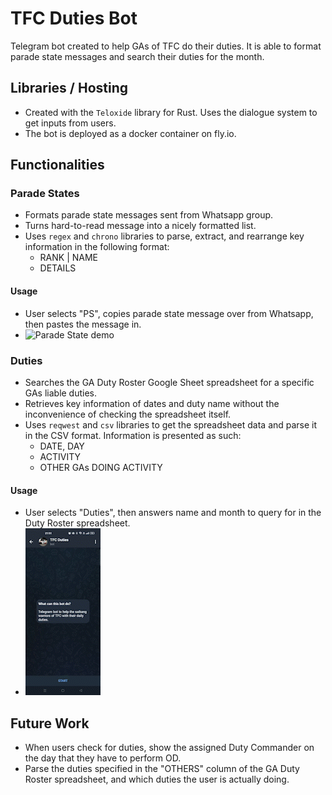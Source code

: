 # TFC Duties Bot 

Telegram bot created to help GAs of TFC do their duties. It is able to format parade state messages and search their duties for the month.

## Libraries / Hosting

* Created with the ```Teloxide``` library for Rust. Uses the dialogue system to get inputs from users.
* The bot is deployed as a docker container on fly.io.

## Functionalities

### Parade States
* Formats parade state messages sent from Whatsapp group.
* Turns hard-to-read message into a nicely formatted list.
* Uses ```regex``` and ```chrono``` libraries to parse, extract, and rearrange key information in the following format:
  * RANK | NAME
  * DETAILS

#### Usage
* User selects "PS", copies parade state message over from Whatsapp, then pastes the message in.
* ![Parade State demo](/media/PS.gif)

### Duties
* Searches the GA Duty Roster Google Sheet spreadsheet for a specific GAs liable duties.
* Retrieves key information of dates and duty name without the inconvenience of checking the spreadsheet itself.
* Uses ```reqwest``` and ```csv``` libraries to get the spreadsheet data and parse it in the CSV format. Information is presented as such:
  * DATE, DAY
  * ACTIVITY
  * OTHER GAs DOING ACTIVITY

#### Usage
* User selects "Duties", then answers name and month to query for in the Duty Roster spreadsheet.
* ![Duties demo](/media/Duties.gif)

## Future Work

* When users check for duties, show the assigned Duty Commander on the day that they have to perform OD.
* Parse the duties specified in the "OTHERS" column of the GA Duty Roster spreadsheet, and which duties the user is actually doing.






